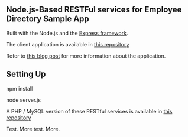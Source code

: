 ## Node.js-Based RESTFul services for Employee Directory Sample App ##

Built with the Node.js and the [Express framework](http://expressjs.com/).

The client application is available in [this repository](https://github.com/ccoenraets/directory-backbone-bootstrap)

Refer to [this blog post](http://coenraets.org/blog/2013/04/sample-application-with-backbone-js-and-twitter-bootstrap-updated-and-improved/) for more information about the application.

## Setting Up ##

npm install

node server.js



A PHP / MySQL version of these RESTful services is available in [this repository](https://github.com/ccoenraets/directory-rest-php)


Test. More test. More.

